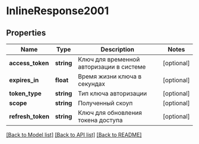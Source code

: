 # InlineResponse2001

## Properties
Name | Type | Description | Notes
------------ | ------------- | ------------- | -------------
**access_token** | **string** | Ключ для временной авторизации в системе | [optional] 
**expires_in** | **float** | Время жизни ключа в секундах | [optional] 
**token_type** | **string** | Тип ключа авторизации | [optional] 
**scope** | **string** | Полученный скоуп | [optional] 
**refresh_token** | **string** | Ключ для обновления токена доступа | [optional] 

[[Back to Model list]](../../README.md#documentation-for-models) [[Back to API list]](../../README.md#documentation-for-api-endpoints) [[Back to README]](../../README.md)


